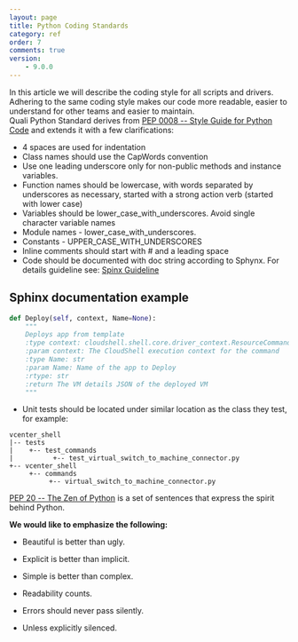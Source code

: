 ```yaml
---
layout: page
title: Python Coding Standards
category: ref
order: 7
comments: true
version:
    - 9.0.0
---
```

In this article we will describe the coding style for all scripts and drivers. Adhering to the same coding style makes our code more readable,
easier to understand for other teams and easier to maintain.  
Quali Python Standard derives from [PEP 0008 -- Style Guide for Python Code](https://www.python.org/dev/peps/pep-0008/) and extends it with a few clarifications:

- 4 spaces are used for indentation
- Class names should use the CapWords convention
- Use one leading underscore only for non-public methods and instance variables.
- Function names should be lowercase, with words separated by underscores as necessary,
    started with a strong action verb (started with lower case)
- Variables should be lower_case_with_underscores.  Avoid single character variable names
- Module names -  lower_case_with_underscores.
- Constants - UPPER_CASE_WITH_UNDERSCORES
- Inline comments should start with # and a leading space
- Code should be documented with doc string according to Sphynx.
    For details guideline see: [Spinx Guideline](http://www.sphinx-doc.org/)

## Sphinx documentation example

```Python
def Deploy(self, context, Name=None):
    """
    Deploys app from template
    :type context: cloudshell.shell.core.driver_context.ResourceCommandContext
    :param context: The CloudShell execution context for the command
    :type Name: str
    :param Name: Name of the app to Deploy
    :rtype: str
    :return The VM details JSON of the deployed VM
    """
```

- Unit tests should be located under similar location as the class they test, for example:

```
vcenter_shell
|-- tests
|    +-- test_commands
|          +-- test_virtual_switch_to_machine_connector.py
+-- vcenter_shell
     +-- commands
          +-- virtual_switch_to_machine_connector.py
```

[PEP 20 -- The Zen of Python](https://www.python.org/dev/peps/pep-0020/) is a set of sentences that express the spirit behind Python.

**We would like to emphasize the following:**

- Beautiful is better than ugly.

- Explicit is better than implicit.

- Simple is better than complex.

- Readability counts.

- Errors should never pass silently.

- Unless explicitly silenced.
